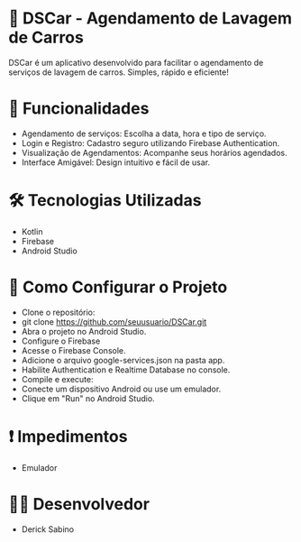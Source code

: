 # 🚗 DSCar - Agendamento de Lavagem de Carros
DSCar é um aplicativo desenvolvido para facilitar o agendamento de serviços de lavagem de carros. Simples, rápido e eficiente! 

# 📱 Funcionalidades
- Agendamento de serviços: Escolha a data, hora e tipo de serviço.
- Login e Registro: Cadastro seguro utilizando Firebase Authentication.
- Visualização de Agendamentos: Acompanhe seus horários agendados.
- Interface Amigável: Design intuitivo e fácil de usar.

# 🛠️ Tecnologias Utilizadas
- Kotlin
- Firebase
- Android Studio

# 🚀 Como Configurar o Projeto
- Clone o repositório: 
- git clone https://github.com/seuusuario/DSCar.git
- Abra o projeto no Android Studio.
- Configure o Firebase
- Acesse o Firebase Console.
- Adicione o arquivo google-services.json na pasta app.
- Habilite Authentication e Realtime Database no console.
- Compile e execute:
- Conecte um dispositivo Android ou use um emulador.
- Clique em "Run" no Android Studio.

# ❗ Impedimentos 
- Emulador

# 👨‍💻 Desenvolvedor 
- Derick Sabino
